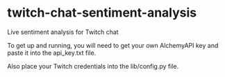 # twitch-chat-sentiment-analysis
Live sentiment analysis for Twitch chat

To get up and running, you will need to get your own AlchemyAPI key and paste it into the api_key.txt file.

Also place your Twitch credentials into the lib/config.py file. 
